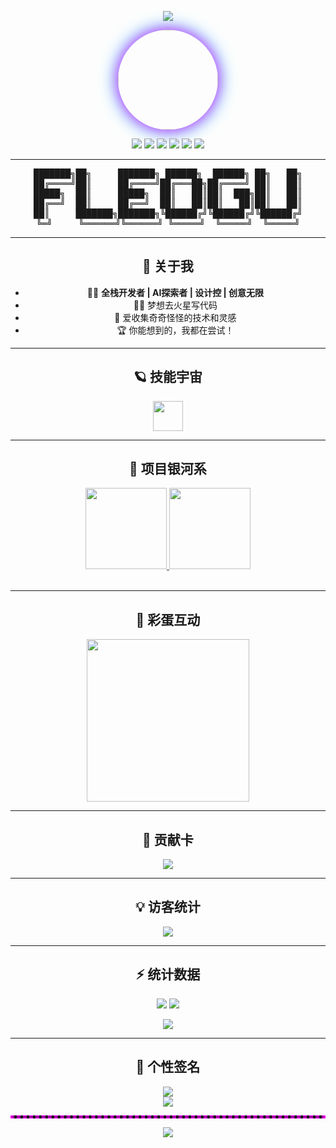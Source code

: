 <!-- 动态欢迎横幅 -->
<p align="center">
  <img src="https://capsule-render.vercel.app/api?type=waving&color=0:36BCF7,100:FF61A6&height=200&section=header&text=Hi%20I'm%20Elegy17!&fontSize=50&fontAlignY=40&desc=Welcome%20to%20my%20Universe!&descSize=25&descAlignY=60" />
</p>

<div align="center">

<!-- 个人头像+炫酷边框 -->
<p align="center">
  <img src="https://avatars.githubusercontent.com/u/24751111?v=4" width="160" style="border-radius:50%;box-shadow:0 0 25px #FF00FF,0 0 30px #00FFFF;">
</p>

<!-- 彩色签名和社交链接 -->
<p align="center">
  <img src="https://img.shields.io/badge/Elegy17-宇宙最强-FF00FF?style=for-the-badge&logo=github"/>
  <a href="mailto:6xiaofen@gmail.com"><img src="https://img.shields.io/badge/Email-Contact-blue?style=for-the-badge&logo=gmail"></a>
  <a href="https://your-website.com"><img src="https://img.shields.io/badge/Website-主页-00FFFF?style=for-the-badge&logo=firefox-browser"></a>
  <a href="https://twitter.com/yourtwitter"><img src="https://img.shields.io/badge/Twitter-@uiqi_17-1DA1F2?style=for-the-badge&logo=twitter"></a>
  <a href="这里填写博客地址">
<img src="https://img.shields.io/badge/Blog-0078D4?style=for-the-badge&logo=wordpress&logoColor=white"/></a>
  <a href="https://t.me/你的telegram"><img src="https://img.shields.io/badge/Telegram-26A5E4?style=for-the-badge&logo=telegram&logoColor=white"/></a>
</p>

---

<!-- ASCII 艺术分割线 -->
<pre align="center">
███████╗██╗     ███████╗ ██████╗  ██████╗ ██╗   ██╗
██╔════╝██║     ██╔════╝██╔═══██╗██╔════╝ ██║   ██║
█████╗  ██║     █████╗  ██║   ██║██║  ███╗██║   ██║
██╔══╝  ██║     ██╔══╝  ██║   ██║██║   ██║██║   ██║
██║     ███████╗███████╗╚██████╔╝╚██████╔╝╚██████╔╝
╚═╝     ╚══════╝╚══════╝ ╚═════╝  ╚═════╝  ╚═════╝
</pre>

---

## 🎉 关于我
- 🦸‍♂️ **全栈开发者 | AI探索者 | 设计控 | 创意无限**
- 🧑‍🚀 梦想去火星写代码
- 🦄 爱收集奇奇怪怪的技术和灵感
- 🏆 你能想到的，我都在尝试！

---

## 🪐 技能宇宙
<div align="center">
  <img src="https://skillicons.dev/icons?i=python,typescript,react,nodejs,docker,kubernetes,figma,github,linux,bash,go,aws,redis,graphql" height="48"/>
</div>

---

## 🚀 项目银河系

<div align="center">
  <a href="https://github.com/Elegy17/Awesome-Project">
    <img src="https://github-readme-stats.vercel.app/api/pin/?username=Elegy17&repo=Awesome-Project&theme=radical" height="130"/>
  </a>
  <a href="https://github.com/Elegy17/AI-Bot">
    <img src="https://github-readme-stats.vercel.app/api/pin/?username=Elegy17&repo=AI-Bot&theme=radical" height="130"/>
  </a>
</div>
<br>

---

## 🎨 彩蛋互动

<div align="center">
  <img src="https://media.giphy.com/media/du3J3cXyzhj75IOgvA/giphy.gif" width="260"/>
  <br>
</div>

---

## 🌈 贡献卡
<div align="center">
  <img src="https://github-profile-trophy.vercel.app/?username=Elegy17&theme=matrix&column=7" />
</div>

---

## 💡 访客统计
<p align="center">
  <img src="https://komarev.com/ghpvc/?username=Elegy17&style=for-the-badge&color=00ffff">
</p>

---

## ⚡️ 统计数据

<p align="center">
  <img src="https://github-readme-stats.vercel.app/api?username=Elegy17&show_icons=true&theme=tokyonight&hide_rank=true" />
  <img src="https://github-readme-streak-stats.herokuapp.com/?user=Elegy17&theme=tokyonight" />
</p>
<p align="center">
  <img src="https://github-readme-activity-graph.vercel.app/graph?username=Elegy17&theme=tokyo-night" />
</p>

---

## 🖖 个性签名

<div align="center">
  <img src="https://img.shields.io/badge/代码即诗-梦想无界-FF00FF?style=for-the-badge">
</div>

<div align="center">
  <img src="https://quotes-github-readme.vercel.app/api?type=horizontal&theme=tokyonight">
</div>

<!-- 结尾彩色分割线 -->
<div align="center">
  <hr style="border: 2px dashed #FF00FF;">
  <img src="https://capsule-render.vercel.app/api?type=waving&color=gradient&height=100&section=footer&text=Happy%20Coding!&fontSize=36" />
</div>
